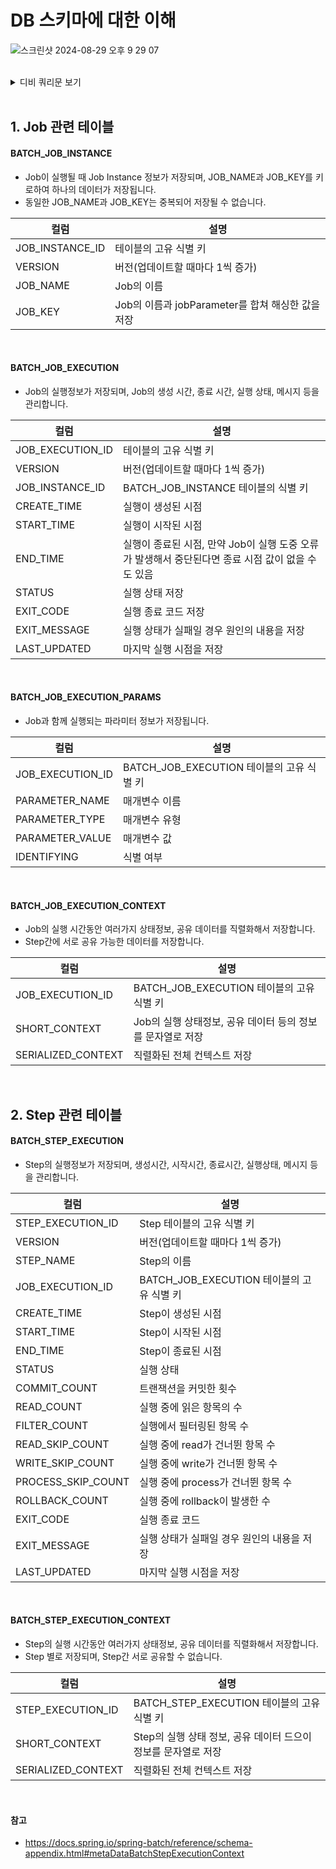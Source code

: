 # DB 스키마에 대한 이해

![스크린샷 2024-08-29 오후 9 29 07](https://github.com/user-attachments/assets/52e002fd-b6c9-4b8b-b9a8-221e2c421f60)

<br>

<details>
<summary>디비 쿼리문 보기</summary>
<div markdown="1">

```sql
CREATE TABLE BATCH_JOB_INSTANCE  (
	JOB_INSTANCE_ID BIGINT  NOT NULL PRIMARY KEY ,
	VERSION BIGINT ,
	JOB_NAME VARCHAR(100) NOT NULL,
	JOB_KEY VARCHAR(32) NOT NULL,
	constraint JOB_INST_UN unique (JOB_NAME, JOB_KEY)
) ENGINE=InnoDB;

CREATE TABLE BATCH_JOB_EXECUTION  (
	JOB_EXECUTION_ID BIGINT  NOT NULL PRIMARY KEY ,
	VERSION BIGINT  ,
	JOB_INSTANCE_ID BIGINT NOT NULL,
	CREATE_TIME DATETIME(6) NOT NULL,
	START_TIME DATETIME(6) DEFAULT NULL ,
	END_TIME DATETIME(6) DEFAULT NULL ,
	STATUS VARCHAR(10) ,
	EXIT_CODE VARCHAR(2500) ,
	EXIT_MESSAGE VARCHAR(2500) ,
	LAST_UPDATED DATETIME(6),
	constraint JOB_INST_EXEC_FK foreign key (JOB_INSTANCE_ID)
	references BATCH_JOB_INSTANCE(JOB_INSTANCE_ID)
) ENGINE=InnoDB;

CREATE TABLE BATCH_JOB_EXECUTION_PARAMS  (
	JOB_EXECUTION_ID BIGINT NOT NULL ,
	PARAMETER_NAME VARCHAR(100) NOT NULL ,
	PARAMETER_TYPE VARCHAR(100) NOT NULL ,
	PARAMETER_VALUE VARCHAR(2500) ,
	IDENTIFYING CHAR(1) NOT NULL ,
	constraint JOB_EXEC_PARAMS_FK foreign key (JOB_EXECUTION_ID)
	references BATCH_JOB_EXECUTION(JOB_EXECUTION_ID)
) ENGINE=InnoDB;

CREATE TABLE BATCH_STEP_EXECUTION  (
	STEP_EXECUTION_ID BIGINT  NOT NULL PRIMARY KEY ,
	VERSION BIGINT NOT NULL,
	STEP_NAME VARCHAR(100) NOT NULL,
	JOB_EXECUTION_ID BIGINT NOT NULL,
	CREATE_TIME DATETIME(6) NOT NULL,
	START_TIME DATETIME(6) DEFAULT NULL ,
	END_TIME DATETIME(6) DEFAULT NULL ,
	STATUS VARCHAR(10) ,
	COMMIT_COUNT BIGINT ,
	READ_COUNT BIGINT ,
	FILTER_COUNT BIGINT ,
	WRITE_COUNT BIGINT ,
	READ_SKIP_COUNT BIGINT ,
	WRITE_SKIP_COUNT BIGINT ,
	PROCESS_SKIP_COUNT BIGINT ,
	ROLLBACK_COUNT BIGINT ,
	EXIT_CODE VARCHAR(2500) ,
	EXIT_MESSAGE VARCHAR(2500) ,
	LAST_UPDATED DATETIME(6),
	constraint JOB_EXEC_STEP_FK foreign key (JOB_EXECUTION_ID)
	references BATCH_JOB_EXECUTION(JOB_EXECUTION_ID)
) ENGINE=InnoDB;

CREATE TABLE BATCH_STEP_EXECUTION_CONTEXT  (
	STEP_EXECUTION_ID BIGINT NOT NULL PRIMARY KEY,
	SHORT_CONTEXT VARCHAR(2500) NOT NULL,
	SERIALIZED_CONTEXT TEXT ,
	constraint STEP_EXEC_CTX_FK foreign key (STEP_EXECUTION_ID)
	references BATCH_STEP_EXECUTION(STEP_EXECUTION_ID)
) ENGINE=InnoDB;

CREATE TABLE BATCH_JOB_EXECUTION_CONTEXT  (
	JOB_EXECUTION_ID BIGINT NOT NULL PRIMARY KEY,
	SHORT_CONTEXT VARCHAR(2500) NOT NULL,
	SERIALIZED_CONTEXT TEXT ,
	constraint JOB_EXEC_CTX_FK foreign key (JOB_EXECUTION_ID)
	references BATCH_JOB_EXECUTION(JOB_EXECUTION_ID)
) ENGINE=InnoDB;

CREATE TABLE BATCH_STEP_EXECUTION_SEQ (
	ID BIGINT NOT NULL,
	UNIQUE_KEY CHAR(1) NOT NULL,
	constraint UNIQUE_KEY_UN unique (UNIQUE_KEY)
) ENGINE=InnoDB;

INSERT INTO BATCH_STEP_EXECUTION_SEQ (ID, UNIQUE_KEY) select * from (select 0 as ID, '0' as UNIQUE_KEY) as tmp where not exists(select * from BATCH_STEP_EXECUTION_SEQ);

CREATE TABLE BATCH_JOB_EXECUTION_SEQ (
	ID BIGINT NOT NULL,
	UNIQUE_KEY CHAR(1) NOT NULL,
	constraint UNIQUE_KEY_UN unique (UNIQUE_KEY)
) ENGINE=InnoDB;

INSERT INTO BATCH_JOB_EXECUTION_SEQ (ID, UNIQUE_KEY) select * from (select 0 as ID, '0' as UNIQUE_KEY) as tmp where not exists(select * from BATCH_JOB_EXECUTION_SEQ);

CREATE TABLE BATCH_JOB_SEQ (
	ID BIGINT NOT NULL,
	UNIQUE_KEY CHAR(1) NOT NULL,
	constraint UNIQUE_KEY_UN unique (UNIQUE_KEY)
) ENGINE=InnoDB;

INSERT INTO BATCH_JOB_SEQ (ID, UNIQUE_KEY) select * from (select 0 as ID, '0' as UNIQUE_KEY) as tmp where not exists(select * from BATCH_JOB_SEQ);
```

</div>
</details>

<br>

## 1. Job 관련 테이블

#### BATCH_JOB_INSTANCE

- Job이 실행될 때 Job Instance 정보가 저장되며, JOB_NAME과 JOB_KEY를 키로하여 하나의 데이터가 저장됩니다.
- 동일한 JOB_NAME과 JOB_KEY는 중복되어 저장될 수 없습니다.

|컬럼|설명|
|------|---|
|JOB_INSTANCE_ID|테이블의 고유 식별 키|
|VERSION|버전(업데이트할 때마다 1씩 증가)|
|JOB_NAME|Job의 이름|
|JOB_KEY|Job의 이름과 jobParameter를 합쳐 해싱한 값을 저장|

<br>

#### BATCH_JOB_EXECUTION

- Job의 실행정보가 저장되며, Job의 생성 시간, 종료 시간, 실행 상태, 메시지 등을 관리합니다.

|컬럼|설명|
|------|---|
|JOB_EXECUTION_ID|테이블의 고유 식별 키|
|VERSION|버전(업데이트할 때마다 1씩 증가)|
|JOB_INSTANCE_ID|BATCH_JOB_INSTANCE 테이블의 식별 키|
|CREATE_TIME|실행이 생성된 시점|
|START_TIME|실행이 시작된 시점|
|END_TIME|실행이 종료된 시점, 만약 Job이 실행 도중 오류가 발생해서 중단된다면 종료 시점 값이 없을 수도 있음|
|STATUS|실행 상태 저장|
|EXIT_CODE|실행 종료 코드 저장|
|EXIT_MESSAGE|실행 상태가 실패일 경우 원인의 내용을 저장|
|LAST_UPDATED|마지막 실행 시점을 저장|

<br>

#### BATCH_JOB_EXECUTION_PARAMS

- Job과 함께 실행되는 파라미터 정보가 저장됩니다.

|컬럼|설명|
|------|---|
|JOB_EXECUTION_ID|BATCH_JOB_EXECUTION 테이블의 고유 식별 키|
|PARAMETER_NAME|매개변수 이름|
|PARAMETER_TYPE|매개변수 유형|
|PARAMETER_VALUE|매개변수 값|
|IDENTIFYING|식별 여부|

<br>

#### BATCH_JOB_EXECUTION_CONTEXT

- Job의 실행 시간동안 여러가지 상태정보, 공유 데이터를 직렬화해서 저장합니다.
- Step간에 서로 공유 가능한 데이터를 저장합니다.

|컬럼|설명|
|------|---|
|JOB_EXECUTION_ID|BATCH_JOB_EXECUTION 테이블의 고유 식별 키|
|SHORT_CONTEXT|Job의 실행 상태정보, 공유 데이터 등의 정보를 문자열로 저장|
|SERIALIZED_CONTEXT|직렬화된 전체 컨텍스트 저장|

<br>

## 2. Step 관련 테이블

#### BATCH_STEP_EXECUTION

- Step의 실행정보가 저장되며, 생성시간, 시작시간, 종료시간, 실행상태, 메시지 등을 관리합니다.

|컬럼|설명|
|------|---|
|STEP_EXECUTION_ID|Step 테이블의 고유 식별 키|
|VERSION|버전(업데이트할 때마다 1씩 증가)|
|STEP_NAME|Step의 이름|
|JOB_EXECUTION_ID|BATCH_JOB_EXECUTION 테이블의 고유 식별 키|
|CREATE_TIME|Step이 생성된 시점|
|START_TIME|Step이 시작된 시점|
|END_TIME|Step이 종료된 시점|
|STATUS|실행 상태|
|COMMIT_COUNT|트랜잭션을 커밋한 횟수|
|READ_COUNT|실행 중에 읽은 항목의 수|
|FILTER_COUNT|실행에서 필터링된 항목 수|
|READ_SKIP_COUNT| 실행 중에 read가 건너뛴 항목 수|
|WRITE_SKIP_COUNT| 실행 중에 write가 건너뛴 항목 수|
|PROCESS_SKIP_COUNT|실행 중에 process가 건너뛴 항목 수|
|ROLLBACK_COUNT|실행 중에 rollback이 발생한 수|
|EXIT_CODE|실행 종료 코드|
|EXIT_MESSAGE|실행 상태가 실패일 경우 원인의 내용을 저장|
|LAST_UPDATED|마지막 실행 시점을 저장|

<br>

#### BATCH_STEP_EXECUTION_CONTEXT

- Step의 실행 시간동안 여러가지 상태정보, 공유 데이터를 직렬화해서 저장합니다.
- Step 별로 저장되며, Step간 서로 공유할 수 없습니다.

|컬럼|설명|
|------|---|
|STEP_EXECUTION_ID|BATCH_STEP_EXECUTION 테이블의 고유 식별 키|
|SHORT_CONTEXT|Step의 실행 상태 정보, 공유 데이터 드으이 정보를 문자열로 저장|
|SERIALIZED_CONTEXT|직렬화된 전체 컨텍스트 저장|


<br>

#### 참고

- https://docs.spring.io/spring-batch/reference/schema-appendix.html#metaDataBatchStepExecutionContext



